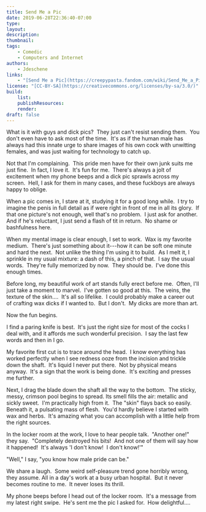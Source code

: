 ```yaml
---
title: Send Me a Pic
date: 2019-06-28T22:36:40-07:00
type:
layout:
description:
thumbnail:
tags:
    - Comedic
    - Computers and Internet
authors:
    - Jdeschene
links:
    - "[Send Me a Pic](https://creepypasta.fandom.com/wiki/Send_Me_a_Pic)"
license: "[CC-BY-SA](https://creativecommons.org/licenses/by-sa/3.0/)"
build:
    list: 
    publishResources: 
    render: 
draft: false
---
```


What is it with guys and dick pics?  They just can't resist sending them.  You don't even have to ask most of the time.  It's as if the human male has always had this innate urge to share images of his own cock with unwitting females, and was just waiting for technology to catch up.

Not that I'm complaining.  This pride men have for their own junk suits me just fine.  In fact, I love it.  It's fun for me.  There's always a jolt of excitement when my phone beeps and a dick pic sprawls across my screen.  Hell, I ask for them in many cases, and these fuckboys are always happy to oblige.

When a pic comes in, I stare at it, studying it for a good long while.  I try to imagine the penis in full detail as if were right in front of me in all its glory.  If that one picture's not enough, well that's no problem.  I just ask for another.  And if he's reluctant, I just send a flash of tit in return.  No shame or bashfulness here.

When my mental image is clear enough, I set to work.  Wax is my favorite medium.  There's just something about it---how it can be soft one minute and hard the next.  Not unlike the thing I'm using it to build.  As I melt it, I sprinkle in my usual mixture: a dash of this, a pinch of that.  I say the usual words.  They're fully memorized by now.  They should be.  I've done this enough times.

Before long, my beautiful work of art stands fully erect before me.  Often, I'll just take a moment to marvel.  I've gotten so good at this.  The veins, the texture of the skin....  It's all so lifelike.  I could probably make a career out of crafting wax dicks if I wanted to.  But I don't.  My dicks are more than art.

Now the fun begins.

I find a paring knife is best.  It's just the right size for most of the cocks I deal with, and it affords me such wonderful precision.  I say the last few words and then in I go.

My favorite first cut is to trace around the head.  I know everything has worked perfectly when I see redness ooze from the incision and trickle down the shaft.  It's liquid I never put there.  Not by physical means anyway.  It's a sign that the work is being done.  It's exciting and presses me further.

Next, I drag the blade down the shaft all the way to the bottom.  The sticky, messy, crimson pool begins to spread. Its smell fills the air: metallic and sickly sweet.  I'm practically high from it.  The "skin" flays back so easily.  Beneath it, a pulsating mass of flesh.  You'd hardly believe I started with wax and herbs.  It's amazing what you can accomplish with a little help from the right sources.

In the locker room at the work, I love to hear people talk.  "Another one!" they say.  "Completely destroyed his bits!  And not one of them will say how it happened!  It's always 'I don't know!  I don't know!'"

"Well," I say, "you know how male pride can be."

We share a laugh.  Some weird self-pleasure trend gone horribly wrong, they assume. All in a day's work at a busy urban hospital.  But it never becomes routine to me.  It never loses its thrill.

My phone beeps before I head out of the locker room.  It's a message from my latest right swipe.  He's sent me the pic I asked for.  How delightful....

